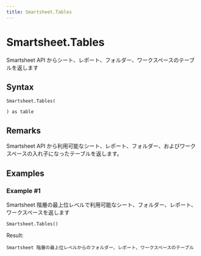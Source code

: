 ```yaml
---
title: Smartsheet.Tables
---
```


# Smartsheet.Tables


Smartsheet API からシート、レポート、フォルダー、ワークスペースのテーブルを返します


## Syntax

```powerquery
Smartsheet.Tables(

) as table
```


## Remarks

Smartsheet API から利用可能なシート、レポート、フォルダー、およびワークスペースの入れ子になったテーブルを返します。


## Examples

### Example #1 
Smartsheet 階層の最上位レベルで利用可能なシート、フォルダー、レポート、ワークスペースを返します
```powerquery
Smartsheet.Tables()
```

Result: 
```powerquery
Smartsheet 階層の最上位レベルからのフォルダー、レポート、ワークスペースのテーブル
```



